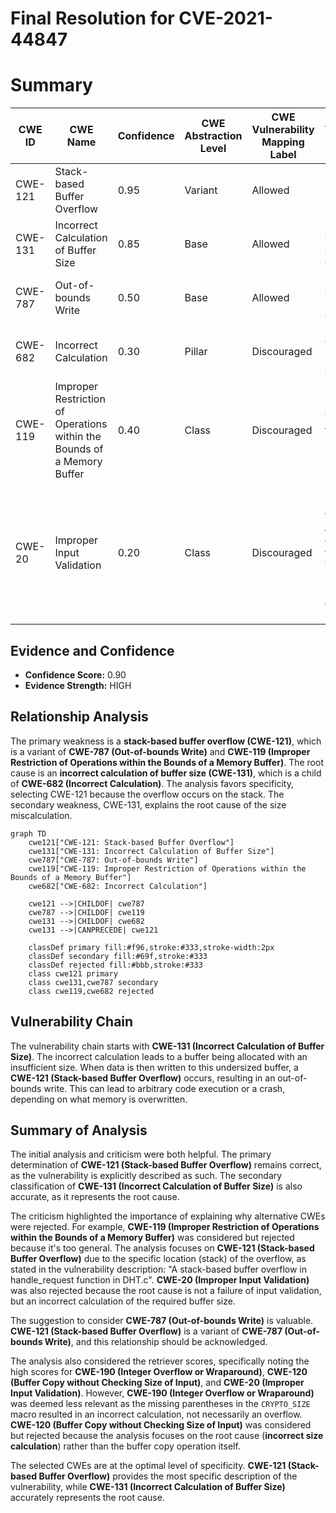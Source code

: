 # Final Resolution for CVE-2021-44847

# Summary
| CWE ID | CWE Name | Confidence | CWE Abstraction Level | CWE Vulnerability Mapping Label | CWE-Vulnerability Mapping Notes |
|---|---|---|---|---|---|
| CWE-121 | Stack-based Buffer Overflow | 0.95 | Variant | Allowed | Primary CWE |
| CWE-131 | Incorrect Calculation of Buffer Size | 0.85 | Base | Allowed | Secondary Candidate, Child of CWE-682 |
| CWE-787 | Out-of-bounds Write | 0.50 | Base | Allowed | Secondary Candidate, Parent of CWE-121 |
| CWE-682 | Incorrect Calculation | 0.30 | Pillar | Discouraged | Rejected. Too general, but parent of CWE-131 |
| CWE-119 | Improper Restriction of Operations within the Bounds of a Memory Buffer | 0.40 | Class | Discouraged | Rejected. Too general for mapping, use CWE-121 instead |
| CWE-20 | Improper Input Validation | 0.20 | Class | Discouraged | Rejected. Improper validation is *not* the root cause of this vulnerability. The incorrect buffer size calculation is. |

## Evidence and Confidence

*   **Confidence Score:** 0.90
*   **Evidence Strength:** HIGH

## Relationship Analysis
The primary weakness is a **stack-based buffer overflow (CWE-121)**, which is a variant of **CWE-787 (Out-of-bounds Write)** and **CWE-119 (Improper Restriction of Operations within the Bounds of a Memory Buffer)**. The root cause is an **incorrect calculation of buffer size (CWE-131)**, which is a child of **CWE-682 (Incorrect Calculation)**. The analysis favors specificity, selecting CWE-121 because the overflow occurs on the stack. The secondary weakness, CWE-131, explains the root cause of the size miscalculation.

```mermaid
graph TD
    cwe121["CWE-121: Stack-based Buffer Overflow"]
    cwe131["CWE-131: Incorrect Calculation of Buffer Size"]
    cwe787["CWE-787: Out-of-bounds Write"]
    cwe119["CWE-119: Improper Restriction of Operations within the Bounds of a Memory Buffer"]
    cwe682["CWE-682: Incorrect Calculation"]

    cwe121 -->|CHILDOF| cwe787
    cwe787 -->|CHILDOF| cwe119
    cwe131 -->|CHILDOF| cwe682
    cwe131 -->|CANPRECEDE| cwe121

    classDef primary fill:#f96,stroke:#333,stroke-width:2px
    classDef secondary fill:#69f,stroke:#333
    classDef rejected fill:#bbb,stroke:#333
    class cwe121 primary
    class cwe131,cwe787 secondary
    class cwe119,cwe682 rejected
```

## Vulnerability Chain
The vulnerability chain starts with **CWE-131 (Incorrect Calculation of Buffer Size)**. The incorrect calculation leads to a buffer being allocated with an insufficient size. When data is then written to this undersized buffer, a **CWE-121 (Stack-based Buffer Overflow)** occurs, resulting in an out-of-bounds write. This can lead to arbitrary code execution or a crash, depending on what memory is overwritten.

## Summary of Analysis
The initial analysis and criticism were both helpful. The primary determination of **CWE-121 (Stack-based Buffer Overflow)** remains correct, as the vulnerability is explicitly described as such. The secondary classification of **CWE-131 (Incorrect Calculation of Buffer Size)** is also accurate, as it represents the root cause.

The criticism highlighted the importance of explaining why alternative CWEs were rejected. For example, **CWE-119 (Improper Restriction of Operations within the Bounds of a Memory Buffer)** was considered but rejected because it's too general. The analysis focuses on **CWE-121 (Stack-based Buffer Overflow)** due to the specific location (stack) of the overflow, as stated in the vulnerability description: "A stack-based buffer overflow in handle_request function in DHT.c". **CWE-20 (Improper Input Validation)** was also rejected because the root cause is not a failure of input validation, but an incorrect calculation of the required buffer size.

The suggestion to consider **CWE-787 (Out-of-bounds Write)** is valuable. **CWE-121 (Stack-based Buffer Overflow)** is a variant of **CWE-787 (Out-of-bounds Write)**, and this relationship should be acknowledged.

The analysis also considered the retriever scores, specifically noting the high scores for **CWE-190 (Integer Overflow or Wraparound)**, **CWE-120 (Buffer Copy without Checking Size of Input)**, and **CWE-20 (Improper Input Validation)**. However, **CWE-190 (Integer Overflow or Wraparound)** was deemed less relevant as the missing parentheses in the `CRYPTO_SIZE` macro resulted in an incorrect calculation, not necessarily an overflow. **CWE-120 (Buffer Copy without Checking Size of Input)** was considered but rejected because the analysis focuses on the root cause (**incorrect size calculation**) rather than the buffer copy operation itself.

The selected CWEs are at the optimal level of specificity. **CWE-121 (Stack-based Buffer Overflow)** provides the most specific description of the vulnerability, while **CWE-131 (Incorrect Calculation of Buffer Size)** accurately represents the root cause.
